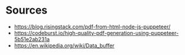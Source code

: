 # Sources
- https://blog.risingstack.com/pdf-from-html-node-js-puppeteer/
- https://codeburst.io/high-quality-pdf-generation-using-puppeteer-5b51e2ab231a
- https://en.wikipedia.org/wiki/Data_buffer
